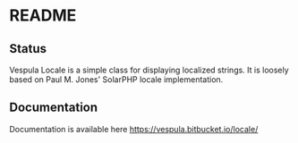 # README #

## Status


Vespula Locale is a simple class for displaying localized strings. It is loosely
based on Paul M. Jones' SolarPHP locale implementation.

## Documentation

Documentation is available here https://vespula.bitbucket.io/locale/
